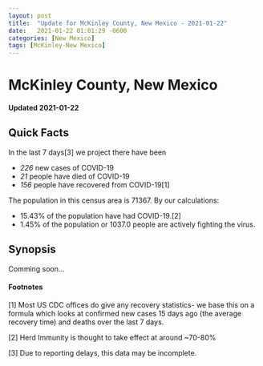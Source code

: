 ```yaml
---
layout: post
title:  "Update for McKinley County, New Mexico - 2021-01-22"
date:   2021-01-22 01:01:29 -0600
categories: [New Mexico]
tags: [McKinley-New Mexico]
---
```


# McKinley County, New Mexico
#### Updated 2021-01-22

## Quick Facts

In the last 7 days[3] we project there have been
- *226* new cases of COVID-19
- *21* people have died of COVID-19
- *156* people have recovered from COVID-19[1]

The population in this census area is 71367. By our calculations:
- 15.43% of the population have had COVID-19.[2]
- 1.45% of the population or 1037.0 people are actively fighting the virus.

## Synopsis

Comming soon...


#### Footnotes

[1] Most US CDC offices do give any recovery statistics- we base this on a formula which looks at confirmed new cases
15 days ago (the average recovery time) and deaths over the last 7 days.

[2] Herd Immunity is thought to take effect at around ~70-80%

[3] Due to reporting delays, this data may be incomplete.
 
    